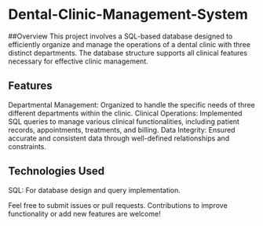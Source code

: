 # Dental-Clinic-Management-System

##Overview
This project involves a SQL-based database designed to efficiently organize and manage the operations of a dental clinic with three distinct departments. The database structure supports all clinical features necessary for effective clinic management.

## Features
Departmental Management: Organized to handle the specific needs of three different departments within the clinic.
Clinical Operations: Implemented SQL queries to manage various clinical functionalities, including patient records, appointments, treatments, and billing.
Data Integrity: Ensured accurate and consistent data through well-defined relationships and constraints.

## Technologies Used
SQL: For database design and query implementation.

Feel free to submit issues or pull requests. Contributions to improve functionality or add new features are welcome!
